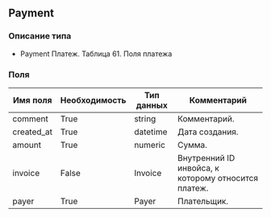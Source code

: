 ## Payment
### Описание типа
- Payment
Платеж.
Таблица 61. Поля платежа

### Поля
| Имя поля | Необходимость | Тип данных | Комментарий |
|---|---|---|---|
|comment|True|string|Комментарий.<br/>|
|created_at|True|datetime|Дата создания.<br/>|
|amount|True|numeric|Сумма.<br/>|
|invoice|False|Invoice|Внутренний ID инвойса, к которому относится платеж.<br/>|
|payer|True|Payer|Плательщик.<br/>|
